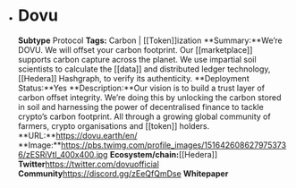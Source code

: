 - # Dovu
  **Subtype** Protocol
  **Tags:** Carbon | [[Token]]ization
  **Summary:**We’re DOVU. We will offset your carbon footprint. Our [[marketplace]] supports carbon capture across the planet. We use impartial soil scientists to calculate the [[data]] and distributed ledger technology, [[Hedera]] Hashgraph, to verify its authenticity.
  **Deployment Status:**Yes
  **Description:**Our vision is to build a trust layer of carbon offset integrity. We’re doing this by unlocking the carbon stored in soil and harnessing the power of decentralised finance to tackle crypto’s carbon footprint. All through a growing global community of farmers, crypto organisations and [[token]] holders.
  **URL:**https://dovu.earth/en/
  **Image:**https://pbs.twimg.com/profile_images/1516426086279753736/zESRiVtI_400x400.jpg
  **Ecosystem/chain:**[[Hedera]]
  **Twitter**https://twitter.com/dovuofficial
  **Community**https://discord.gg/zEeQfQmDse
  **Whitepaper**